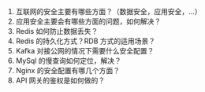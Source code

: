 1. 互联网的安全主要有哪些方面？（数据安全，应用安全，...）
2. 应用安全主要会有哪些方面的问题，如何解决？
3. Redis 如何防止数据丢失？
4. Redis 的持久化方式？RDB 方式的适用场景？
5. Kafka 对接公网的情况下需要什么安全配置？
6. MySql 的慢查询如何定位，解决？
7. Nginx 的安全配置有哪几个方面？
8. API 网关的鉴权是如何做的？
